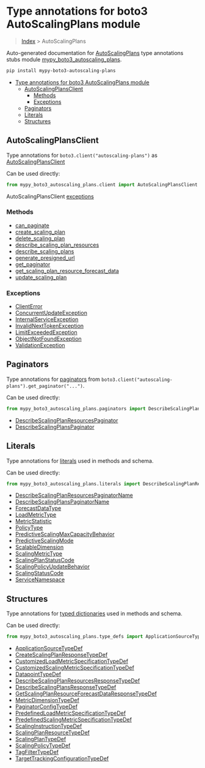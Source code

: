 # Type annotations for boto3 AutoScalingPlans module

> [Index](../index.md) > AutoScalingPlans

Auto-generated documentation for [AutoScalingPlans](https://boto3.amazonaws.com/v1/documentation/api/latest/reference/services/autoscaling-plans.html#AutoScalingPlans)
type annotations stubs module [mypy_boto3_autoscaling_plans](https://pypi.org/project/mypy-boto3-autoscaling-plans/).

```bash
pip install mypy-boto3-autoscaling-plans
```

- [Type annotations for boto3 AutoScalingPlans module](#type-annotations-for-boto3-autoscalingplans-module)
  - [AutoScalingPlansClient](#autoscalingplansclient)
    - [Methods](#methods)
    - [Exceptions](#exceptions)
  - [Paginators](#paginators)
  - [Literals](#literals)
  - [Structures](#structures)

## AutoScalingPlansClient

Type annotations for  `boto3.client("autoscaling-plans")` as [AutoScalingPlansClient](./client.md)

Can be used directly:

```python
from mypy_boto3_autoscaling_plans.client import AutoScalingPlansClient
```


AutoScalingPlansClient [exceptions](./client.md#exceptions)



### Methods
- [can_paginate](./client.md#can-paginate)
- [create_scaling_plan](./client.md#create-scaling-plan)
- [delete_scaling_plan](./client.md#delete-scaling-plan)
- [describe_scaling_plan_resources](./client.md#describe-scaling-plan-resources)
- [describe_scaling_plans](./client.md#describe-scaling-plans)
- [generate_presigned_url](./client.md#generate-presigned-url)
- [get_paginator](./client.md#get-paginator)
- [get_scaling_plan_resource_forecast_data](./client.md#get-scaling-plan-resource-forecast-data)
- [update_scaling_plan](./client.md#update-scaling-plan)




### Exceptions
- [ClientError](./client.md#clienterror)
- [ConcurrentUpdateException](./client.md#concurrentupdateexception)
- [InternalServiceException](./client.md#internalserviceexception)
- [InvalidNextTokenException](./client.md#invalidnexttokenexception)
- [LimitExceededException](./client.md#limitexceededexception)
- [ObjectNotFoundException](./client.md#objectnotfoundexception)
- [ValidationException](./client.md#validationexception)






## Paginators

Type annotations for [paginators](./paginators.md) from `boto3.client("autoscaling-plans").get_paginator("...")`.

Can be used directly:

```python
from mypy_boto3_autoscaling_plans.paginators import DescribeScalingPlanResourcesPaginator, ...
```

- [DescribeScalingPlanResourcesPaginator](./paginators.md#describescalingplanresourcespaginator)
- [DescribeScalingPlansPaginator](./paginators.md#describescalingplanspaginator)






## Literals

Type annotations for [literals](./literals.md) used in methods and schema.

Can be used directly:

```python
from mypy_boto3_autoscaling_plans.literals import DescribeScalingPlanResourcesPaginatorName, ...
```

- [DescribeScalingPlanResourcesPaginatorName](./literals.md#describescalingplanresourcespaginatorname)
- [DescribeScalingPlansPaginatorName](./literals.md#describescalingplanspaginatorname)
- [ForecastDataType](./literals.md#forecastdatatype)
- [LoadMetricType](./literals.md#loadmetrictype)
- [MetricStatistic](./literals.md#metricstatistic)
- [PolicyType](./literals.md#policytype)
- [PredictiveScalingMaxCapacityBehavior](./literals.md#predictivescalingmaxcapacitybehavior)
- [PredictiveScalingMode](./literals.md#predictivescalingmode)
- [ScalableDimension](./literals.md#scalabledimension)
- [ScalingMetricType](./literals.md#scalingmetrictype)
- [ScalingPlanStatusCode](./literals.md#scalingplanstatuscode)
- [ScalingPolicyUpdateBehavior](./literals.md#scalingpolicyupdatebehavior)
- [ScalingStatusCode](./literals.md#scalingstatuscode)
- [ServiceNamespace](./literals.md#servicenamespace)




## Structures


Type annotations for [typed dictionaries](./type_defs.md) used in methods and schema.

Can be used directly:

```python
from mypy_boto3_autoscaling_plans.type_defs import ApplicationSourceTypeDef, ...
```

- [ApplicationSourceTypeDef](./type_defs.md#applicationsourcetypedef)
- [CreateScalingPlanResponseTypeDef](./type_defs.md#createscalingplanresponsetypedef)
- [CustomizedLoadMetricSpecificationTypeDef](./type_defs.md#customizedloadmetricspecificationtypedef)
- [CustomizedScalingMetricSpecificationTypeDef](./type_defs.md#customizedscalingmetricspecificationtypedef)
- [DatapointTypeDef](./type_defs.md#datapointtypedef)
- [DescribeScalingPlanResourcesResponseTypeDef](./type_defs.md#describescalingplanresourcesresponsetypedef)
- [DescribeScalingPlansResponseTypeDef](./type_defs.md#describescalingplansresponsetypedef)
- [GetScalingPlanResourceForecastDataResponseTypeDef](./type_defs.md#getscalingplanresourceforecastdataresponsetypedef)
- [MetricDimensionTypeDef](./type_defs.md#metricdimensiontypedef)
- [PaginatorConfigTypeDef](./type_defs.md#paginatorconfigtypedef)
- [PredefinedLoadMetricSpecificationTypeDef](./type_defs.md#predefinedloadmetricspecificationtypedef)
- [PredefinedScalingMetricSpecificationTypeDef](./type_defs.md#predefinedscalingmetricspecificationtypedef)
- [ScalingInstructionTypeDef](./type_defs.md#scalinginstructiontypedef)
- [ScalingPlanResourceTypeDef](./type_defs.md#scalingplanresourcetypedef)
- [ScalingPlanTypeDef](./type_defs.md#scalingplantypedef)
- [ScalingPolicyTypeDef](./type_defs.md#scalingpolicytypedef)
- [TagFilterTypeDef](./type_defs.md#tagfiltertypedef)
- [TargetTrackingConfigurationTypeDef](./type_defs.md#targettrackingconfigurationtypedef)
